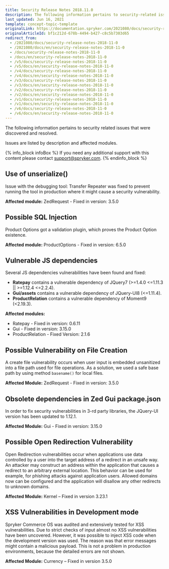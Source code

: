 ```yaml
---
title: Security Release Notes 2018.11.0
description: The following information pertains to security-related issues that were discovered and resolved during 2018.11.0 release.
last_updated: Jun 16, 2021
template: concept-topic-template
originalLink: https://documentation.spryker.com/2021080/docs/security-release-notes-2018-11-0
originalArticleId: bf1c212d-678b-4494-b427-c8c5b7303d65
redirect_from:
  - /2021080/docs/security-release-notes-2018-11-0
  - /2021080/docs/en/security-release-notes-2018-11-0
  - /docs/security-release-notes-2018-11-0
  - /docs/en/security-release-notes-2018-11-0
  - /v5/docs/security-release-notes-2018-11-0
  - /v5/docs/en/security-release-notes-2018-11-0
  - /v4/docs/security-release-notes-2018-11-0
  - /v4/docs/en/security-release-notes-2018-11-0
  - /v3/docs/security-release-notes-2018-11-0
  - /v3/docs/en/security-release-notes-2018-11-0
  - /v2/docs/security-release-notes-2018-11-0
  - /v2/docs/en/security-release-notes-2018-11-0
  - /v1/docs/security-release-notes-2018-11-0
  - /v1/docs/en/security-release-notes-2018-11-0
  - /v6/docs/security-release-notes-2018-11-0
  - /v6/docs/en/security-release-notes-2018-11-0
---
```


The following information pertains to security related issues that were discovered and resolved.

Issues are listed by description and affected modules.

{% info_block infoBox %}
If you need any additional support with this content please contact [support@spryker.com](mailto:support@spryker.com).
{% endinfo_block %}

## Use of unserialize()
Issue with the debugging tool: Transfer Repeater was fixed to prevent running the tool in production where it might cause a security vulnerability.

**Affected module:**
ZedRequest - Fixed in version: 3.5.0

## Possible SQL Injection
Product Options got a validation plugin, which proves the Product Option existence.

**Affected module:**
ProductOptions - Fixed in version: 6.5.0

## Vulnerable JS dependencies
Several JS dependencies vulnerabilities have been found and  fixed:

* **Ratepay** contains a vulnerable dependency of JQuery7 (&gt;=1.4.0 &lt;=1.11.3 || &gt;=1.12.4 &lt;=2.2.4).
* **Gui/assets** contains a vulnerable dependency of JQuery-UI8 (&lt;=1.11.4).
* **ProductRelation** contains a vulnerable dependency of Moment9 (&lt;2.19.3).

**Affected modules:**

* Ratepay - Fixed in version: 0.6.11
* Gui - Fixed in version: 3.15.0
* ProductRelation - Fixed Version: 2.1.6

## Possible Vulnerability on File Creation
A create file vulnerability occurs when user input is embedded unsanitized into a file path used for file operations. As a solution, we used a safe base path by using method `basename()` for local files.

**Affected Module:**
ZedRequest - Fixed in version: 3.5.0

## Obsolete dependencies in Zed Gui package.json
In order to fix security vulnerabilities in 3-rd party libraries, the JQuery-UI version has been updated to 1.12.1.

**Affected Module:**
Gui - Fixed in version: 3.15.0

## Possible Open Redirection Vulnerability
Open Redirection vulnerabilities occur when applications use data controlled by a user into the target address of a redirect in an unsafe way. An attacker may construct an address within the application that causes a redirect to an arbitrary external location. This behavior can be used for example, for phishing attacks against application users. Allowed domains now can be configured and the application will disallow any other redirects to unknown domains.

**Affected Module:**
Kernel – Fixed in version 3.23.1

## XSS Vulnerabilities in Development mode
Spryker Commerce OS was audited and extensively tested for XSS vulnerabilities. Due to strict checks of input almost no XSS vulnerabilities have been uncovered. However, it was possible to inject XSS code when the development version was used. The reason was that error messages might contain a malicious payload. This is not a problem in production environments, because the detailed errors are not shown.

**Affected Module:**
Currency – Fixed in version 3.5.0

